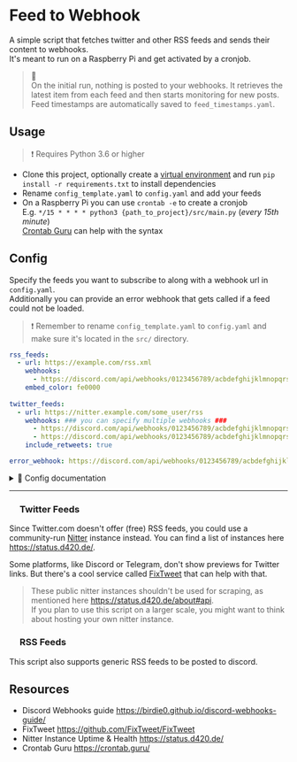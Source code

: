# Feed to Webhook

A simple script that fetches twitter and other RSS feeds and sends their content to webhooks.  
It's meant to run on a Raspberry Pi and get activated by a cronjob.

>📌  
> On the initial run, nothing is posted to your webhooks. It retrieves the latest item from each feed and then starts monitoring for new posts.  
> Feed timestamps are automatically saved to `feed_timestamps.yaml`.

## Usage

> ❗ Requires Python 3.6 or higher

- Clone this project, optionally create a [virtual environment](https://docs.python.org/3/library/venv.html) and run `pip install -r requirements.txt` to install dependencies  
- Rename `config_template.yaml` to `config.yaml` and add your feeds
- On a Raspberry Pi you can use `crontab -e` to create a cronjob  
  E.g. `*/15 * * * * python3 {path_to_project}/src/main.py` (*every 15th minute*)  
  [Crontab Guru](https://crontab.guru/) can help with the syntax

## Config

Specify the feeds you want to subscribe to along with a webhook url in `config.yaml`.  
Additionally you can provide an error webhook that gets called if a feed could not be loaded.  

> ❗ Remember to rename `config_template.yaml` to `config.yaml` and make sure it's located in the `src/` directory.

``` yaml
rss_feeds:
  - url: https://example.com/rss.xml
    webhooks:
      - https://discord.com/api/webhooks/0123456789/acbdefghijklmnopqrstuvwxyz
    embed_color: fe0000
  
twitter_feeds:
  - url: https://nitter.example.com/some_user/rss
    webhooks: ### you can specify multiple webhooks ###
      - https://discord.com/api/webhooks/0123456789/acbdefghijklmnopqrstuvwxyz
      - https://discord.com/api/webhooks/0123456789/acbdefghijklmnopqrstuvwxyz
    include_retweets: true

error_webhook: https://discord.com/api/webhooks/0123456789/acbdefghijklmnopqrstuvwxyz
```

<details>
  <summary>👀 Config documentation</summary>

<br>

The config is divided into three main sections: `rss_feeds`, `twitter_feeds`, and `error_webhook`.

### `rss_feeds`

- `url`: URL of the RSS feed.
- `webhooks`: A list of webhook URLs. When a new item is found, a message will be sent to each of these webhooks.
- `embed_color`: The color to be used for the embed in the Discord message. This should be a hexadecimal color code without `#`.

### `twitter_feeds`

- `url`: URL of the Twitter feed.
- `webhooks`: A list of webhook URLs. When a new tweet is found, a message will be sent to each of these webhooks.
- `include_retweets`: A boolean value that determines whether retweets should be included.

### `error_webhook`

This section contains a single webhook URL. If an error occurs while processing the feeds, a message will be sent to this webhook.

</details>

---

### <img src="https://github.com/mriot/feed-to-webhook/assets/24588573/d1d57576-63ad-4a58-8eb2-e45d2e05e636" height="15" /> Twitter Feeds

Since Twitter.com doesn't offer (free) RSS feeds, you could use a community-run [Nitter](https://github.com/zedeus/nitter) instance instead. You can find a list of instances here <https://status.d420.de/>.  

Some platforms, like Discord or Telegram, don't show previews for Twitter links. But there's a cool service called [FixTweet](https://github.com/FixTweet/FixTweet) that can help with that.

> These public nitter instances shouldn't be used for scraping, as mentioned here <https://status.d420.de/about#api>.  
> If you plan to use this script on a larger scale, you might want to think about hosting your own nitter instance.

### <img src="https://github.com/mriot/feed-to-webhook/assets/24588573/8548a7e7-4f34-46f3-9adf-66f627ced6f9" height="15" /> RSS Feeds

This script also supports generic RSS feeds to be posted to discord.

## Resources

- Discord Webhooks guide <https://birdie0.github.io/discord-webhooks-guide/>
- FixTweet <https://github.com/FixTweet/FixTweet>
- Nitter Instance Uptime & Health <https://status.d420.de/>
- Crontab Guru <https://crontab.guru/>
